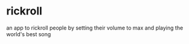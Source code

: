 # rickroll
an app to rickroll people by setting their volume to max and playing the world's best song
